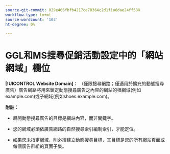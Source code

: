 ```yaml
---
source-git-commit: 029e406fbfb4217ce78364c2d1f1a6dae24ff588
workflow-type: tm+mt
source-wordcount: '103'
ht-degree: 0%

---
```

# GGL和MS搜尋促銷活動設定中的「網站網域」欄位

**[!UICONTROL Website Domain]：** （僅限搜尋網路；僅適用於擴充的動態搜尋廣告）廣告網路將用來鎖定動態搜尋廣告之內容的網站的根網域(例如example.com)或子網域(例如shoes.example.com)。

**附註：**

* 展開動態搜尋廣告的目標是網站內容，而非關鍵字。

* 您的網域必須依廣告網路的自然搜尋索引編制索引，才能定位。

* 如果您未指定網域，則必須建立動態搜尋目標，其目標是您的所有網站頁面或每個廣告群組的頁面子集。
